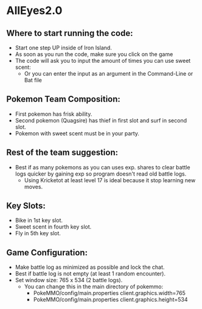 # AllEyes2.0
## Where to start running the code:
* Start one step UP inside of Iron Island.
* As soon as you run the code, make sure you click on the game
* The code will ask you to input the amount of times you can use sweet scent:
    * Or you can enter the input as an argument in the Command-Line or Bat file

## Pokemon Team Composition:
* First pokemon has frisk ability.
* Second pokemon (Quagsire) has thief in first slot and surf in second slot.
* Pokemon with sweet scent must be in your party.

## Rest of the team suggestion:
* Best if as many pokemons as you can uses exp. shares to clear battle logs quicker
by gaining exp so program doesn't read old battle logs.
    * Using Kricketot at least level 17 is ideal because it stop learning new moves.

## Key Slots:
* Bike in 1st key slot.
* Sweet scent in fourth key slot.
* Fly in 5th key slot.

## Game Configuration:
* Make battle log as minimized as possible and lock the chat.
* Best if battle log is not empty (at least 1 random encounter).
* Set window size: 765 x 534 (2 battle logs).
    * You can change this in the main directory of pokemmo:
        * PokeMMO/config/main.properties client.graphics.width=765
        * PokeMMO/config/main.properties client.graphics.height=534

